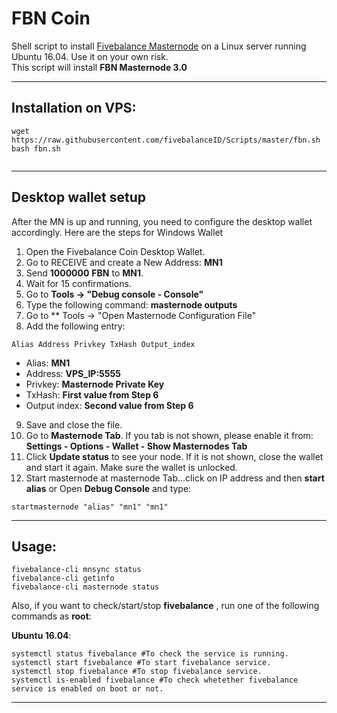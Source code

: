 # FBN Coin
Shell script to install [Fivebalance Masternode](https://fivebalance.com) on a Linux server running Ubuntu 16.04. Use it on your own risk.  
This script will install **FBN Masternode 3.0**

***
## Installation on VPS:
```
wget https://raw.githubusercontent.com/fivebalanceID/Scripts/master/fbn.sh
bash fbn.sh


```
***

## Desktop wallet setup

After the MN is up and running, you need to configure the desktop wallet accordingly. Here are the steps for Windows Wallet
1. Open the Fivebalance Coin Desktop Wallet.
2. Go to RECEIVE and create a New Address: **MN1**
3. Send **1000000** **FBN** to **MN1**.
4. Wait for 15 confirmations.
5. Go to **Tools -> "Debug console - Console"**
6. Type the following command: **masternode outputs**
7. Go to  ** Tools -> "Open Masternode Configuration File"
8. Add the following entry:
```
Alias Address Privkey TxHash Output_index
```
* Alias: **MN1**
* Address: **VPS_IP:5555**
* Privkey: **Masternode Private Key**
* TxHash: **First value from Step 6**
* Output index:  **Second value from Step 6**
9. Save and close the file.
10. Go to **Masternode Tab**. If you tab is not shown, please enable it from: **Settings - Options - Wallet - Show Masternodes Tab**
11. Click **Update status** to see your node. If it is not shown, close the wallet and start it again. Make sure the wallet is unlocked.
12. Start masternode at masternode Tab...click on IP address and then **start alias** or Open **Debug Console** and type:
```
startmasternode "alias" "mn1" "mn1"
```
***



## Usage:
```
fivebalance-cli mnsync status
fivebalance-cli getinfo
fivebalance-cli masternode status
```

Also, if you want to check/start/stop **fivebalance** , run one of the following commands as **root**:

**Ubuntu 16.04**:
```
systemctl status fivebalance #To check the service is running.
systemctl start fivebalance #To start fivebalance service.
systemctl stop fivebalance #To stop fivebalance service.
systemctl is-enabled fivebalance #To check whetether fivebalance service is enabled on boot or not.
```

***





